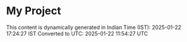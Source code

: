 # My Project

This content is dynamically generated in Indian Time (IST): 2025-01-22 17:24:27 IST
Converted to UTC: 2025-01-22 11:54:27 UTC
